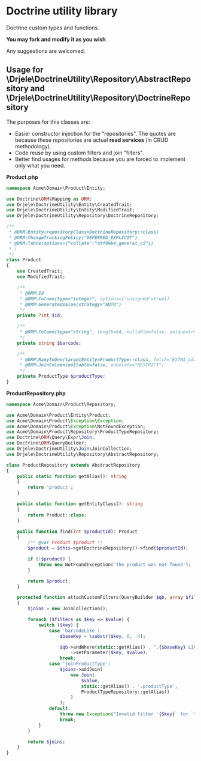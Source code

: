 # Doctrine utility library

Doctrine custom types and functions.

**You may fork and modify it as you wish**.

Any suggestions are welcomed.

## Usage for \Drjele\DoctrineUtility\Repository\AbstractRepository and \Drjele\DoctrineUtility\Repository\DoctrineRepository 

The purposes for this classes are:
* Easier constructor injection for the "repositories". The quotes are because these repositories are actual **read services** (in CRUD methodology).
* Code reuse by using custom filters and join "filters".
* Better find usages for methods because you are forced to implement only what you need.

**Product.php**
```php
namespace Acme\Domain\Product\Entity;

use Doctrine\ORM\Mapping as ORM;
use Drjele\DoctrineUtility\Entity\CreatedTrait;
use Drjele\DoctrineUtility\Entity\ModifiedTrait;
use Drjele\DoctrineUtility\Repository\DoctrineRepository;

/**
 * @ORM\Entity(repositoryClass=DoctrineRepository::class)
 * @ORM\ChangeTrackingPolicy("DEFERRED_EXPLICIT")
 * @ORM\Table(options={"collate":"utf8mb4_general_ci"})
 * )
 */
class Product
{
    use CreatedTrait;
    use ModifiedTrait;

    /**
     * @ORM\Id
     * @ORM\Column(type="integer", options={"unsigned"=true})
     * @ORM\GeneratedValue(strategy="AUTO")
     */
    private ?int $id;

    /**
     * @ORM\Column(type="string", length=64, nullable=false, unique=true)
     */
    private string $barcode;

    /**
     * @ORM\ManyToOne(targetEntity=ProductType::class, fetch="EXTRA_LAZY")
     * @ORM\JoinColumn(nullable=false, onDelete="RESTRICT")
     */
    private ProductType $productType;
}
```

**ProductRepository.php**
```php
namespace Acme\Domain\Product\Repository;

use Acme\Domain\Product\Entity\Product;
use Acme\Domain\Product\Exception\Exception;
use Acme\Domain\Product\Exception\NotFoundException;
use Acme\Domain\Product\Repository\ProductTypeRepository;
use Doctrine\ORM\Query\Expr\Join;
use Doctrine\ORM\QueryBuilder;
use Drjele\DoctrineUtility\Join\JoinCollection;
use Drjele\DoctrineUtility\Repository\AbstractRepository;

class ProductRepository extends AbstractRepository
{
    public static function getAlias(): string
    {
        return 'product';
    }

    public static function getEntityClass(): string
    {
        return Product::class;
    }

    public function find(int $productId): Product
    {
        /** @var Product $product */
        $product = $this->getDoctrineRepository()->find($productId);

        if (!$product) {
            throw new NotFoundException('The product was not found');
        }

        return $product;
    }

    protected function attachCustomFilters(QueryBuilder $qb, array $filters): JoinCollection
    {
        $joins = new JoinCollection();

        foreach ($filters as $key => $value) {
            switch ($key) {
                case 'barcodeLike':
                    $baseKey = \substr($key, 0, -4);

                    $qb->andWhere(static::getAlias() . ".{$baseKey} LIKE :{$key}")
                        ->setParameter($key, $value);
                    break;
                case 'joinProductType':
                    $joins->addJoin(
                        new Join(
                            $value,
                            static::getAlias() . '.productType',
                            ProductTypeRepository::getAlias()
                        )
                    );
                default:
                    throw new Exception("Invalid filter `{$key}` for `" . static::class . '::' . __FUNCTION__ . '`');
                    break;
            }
        }

        return $joins;
    }
}
```
